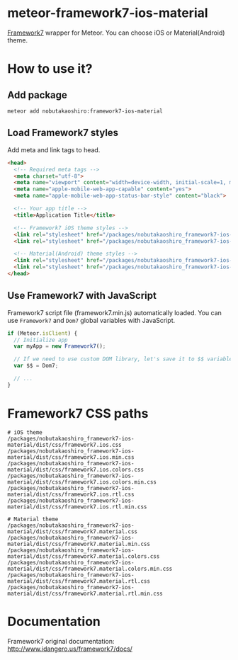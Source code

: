 # meteor-framework7-ios-material

<a href="http://www.idangero.us/framework7/">Framework7</a> wrapper for Meteor.
You can choose iOS or Material(Android) theme.

# How to use it?

## Add package

```
meteor add nobutakaoshiro:framework7-ios-material
```

## Load Framework7 styles

Add meta and link tags to head.

```html
<head>
  <!-- Required meta tags -->
  <meta charset="utf-8">
  <meta name="viewport" content="width=device-width, initial-scale=1, maximum-scale=1, minimum-scale=1, user-scalable=no, minimal-ui">
  <meta name="apple-mobile-web-app-capable" content="yes">
  <meta name="apple-mobile-web-app-status-bar-style" content="black">

  <!-- Your app title -->
  <title>Application Title</title>

  <!-- Framework7 iOS theme styles -->
  <link rel="stylesheet" href="/packages/nobutakaoshiro_framework7-ios-material/framework7/dist/css/framework7.ios.min.css">
  <link rel="stylesheet" href="/packages/nobutakaoshiro_framework7-ios-material/framework7/dist/css/framework7.ios.colors.min.css">

  <!-- Material(Android) theme styles -->
  <link rel="stylesheet" href="/packages/nobutakaoshiro_framework7-ios-material/framework7/dist/css/framework7.material.min.css">
  <link rel="stylesheet" href="/packages/nobutakaoshiro_framework7-ios-material/framework7/dist/css/framework7.material.colors.min.css">
</head>
```

## Use Framework7 with JavaScript

Framework7 script file (framework7.min.js) automatically loaded.
You can use `Framework7` and `Dom7` global variables with JavaScript.

```js
if (Meteor.isClient) {
  // Initialize app
  var myApp = new Framework7();

  // If we need to use custom DOM library, let's save it to $$ variable:
  var $$ = Dom7;

  // ...
}
```

# Framework7 CSS paths

```
# iOS theme
/packages/nobutakaoshiro_framework7-ios-material/dist/css/framework7.ios.css
/packages/nobutakaoshiro_framework7-ios-material/dist/css/framework7.ios.min.css
/packages/nobutakaoshiro_framework7-ios-material/dist/css/framework7.ios.colors.css
/packages/nobutakaoshiro_framework7-ios-material/dist/css/framework7.ios.colors.min.css
/packages/nobutakaoshiro_framework7-ios-material/dist/css/framework7.ios.rtl.css
/packages/nobutakaoshiro_framework7-ios-material/dist/css/framework7.ios.rtl.min.css

# Material theme
/packages/nobutakaoshiro_framework7-ios-material/dist/css/framework7.material.css
/packages/nobutakaoshiro_framework7-ios-material/dist/css/framework7.material.min.css
/packages/nobutakaoshiro_framework7-ios-material/dist/css/framework7.material.colors.css
/packages/nobutakaoshiro_framework7-ios-material/dist/css/framework7.material.colors.min.css
/packages/nobutakaoshiro_framework7-ios-material/dist/css/framework7.material.rtl.css
/packages/nobutakaoshiro_framework7-ios-material/dist/css/framework7.material.rtl.min.css
```

# Documentation

Framework7 original documentation:
<a href="http://www.idangero.us/framework7/docs/" target="http://www.idangero.us/framework7/docs/">http://www.idangero.us/framework7/docs/</a>
